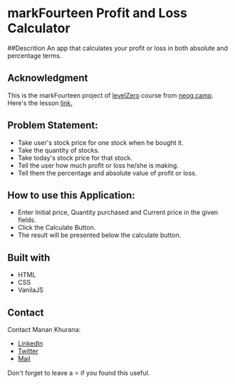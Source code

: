 # markFourteen Profit and Loss Calculator
##Descrition
An app that calculates your profit or loss in both absolute and percentage terms.

## Acknowledgment
This is the markFourteen project of [levelZero](https://neog.camp/level-zero) course from [neog.camp](neog.camp). Here's the lesson [link.](https://neog.camp/guide/lessonTen)

## Problem Statement:
- Take user's stock price for one stock when he bought it.
- Take the quantity of stocks.
- Take today's stock price for that stock.
- Tell the user how much profit or loss he/she is making.
- Tell them the percentage and absolute value of profit or loss.

## How to use this Application:
- Enter Initial price, Quantity purchased and Current price in the given fields.
- Click the Calculate Button.
- The result will be presented below the calculate button.

## Built with
- HTML
- CSS
- VanilaJS

## Contact
Contact Manan Khurana:
- [LinkedIn](https://www.linkedin.com/in/manan-khurana-1b135b19b/)
- [Twitter](https://twitter.com/manankhurrana)
- [Mail](mailto:khuranamanan12@gmail.com)

Don't forget to leave a ⭐ if you found this useful.
